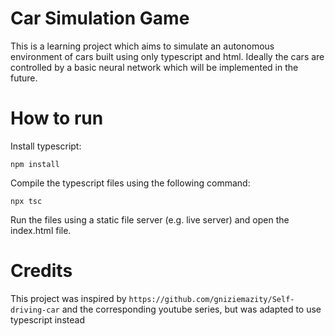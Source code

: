 # Car Simulation Game

This is a learning project which aims to simulate an autonomous environment of cars built using only typescript and html.
Ideally the cars are controlled by a basic neural network which will be implemented in the future.

# How to run

Install typescript:
```
npm install
```

Compile the typescript files using the following command:
```
npx tsc
```

Run the files using a static file server (e.g. live server) and open the index.html file.

# Credits

This project was inspired by `https://github.com/gniziemazity/Self-driving-car` and the corresponding youtube series, but was adapted to use typescript instead



